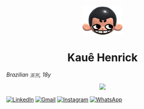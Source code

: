 <div align="center">
  <img height="75px" src="khicon.png" alt="logo">
  <h1 align="center">Kauê Henrick</h1>
</div>

  <p><i>Brazilian 🇧🇷, 18y</i></p>
  
<p align="center">
  <img src="https://skillicons.dev/icons?i=html,css,javascript,typescript,react"/>
</p>

  [![LinkedIn](https://img.shields.io/badge/LinkedIn-0077B5?style=for-the-badge&logo=linkedin&logoColor=white)](https://linkedin.com/in/kauehenrick)
  [![Gmail](https://img.shields.io/badge/Gmail-D14836?style=for-the-badge&logo=gmail&logoColor=white)](mailto:kauek78942@gmail.com)
  [![Instagram](https://img.shields.io/badge/Instagram-E4405F?style=for-the-badge&logo=instagram&logoColor=white)](https://instagram.com/k.a.ue)
  [![WhatsApp](https://img.shields.io/badge/WhatsApp-25D366?style=for-the-badge&logo=whatsapp&logoColor=white)](https://wa.me/557799434338)
</div>

